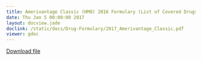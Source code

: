 ```yaml
---
title: Amerivantage Classic (HMO) 2016 Formulary (List of Covered Drugs)
date: Thu Jan 5 00:00:00 2017
layout: docview.jade
doclink: /static/docs/Drug-Formulary/2017_Amerivantage_Classic.pdf
viewer: gdoc
---
```


[Download file](/static/docs/Drug-Formulary/2017_Amerivantage_Classic.pdf)
